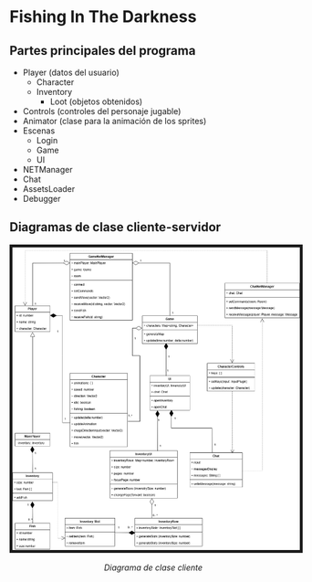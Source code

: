 # Fishing In The Darkness

## Partes principales del programa

* Player (datos del usuario)
    * Character
    * Inventory
        * Loot (objetos obtenidos)
* Controls (controles del personaje jugable)
* Animator (clase para la animación de los sprites)
* Escenas
    * Login
    * Game
    * UI
* NETManager
* Chat
* AssetsLoader
* Debugger

## Diagramas de clase cliente-servidor

<picture align="center">
    <img src="./documentation/client class diagram.png" border="5">
</picture>
<p align="center"><i>Diagrama de clase cliente<i></p>
